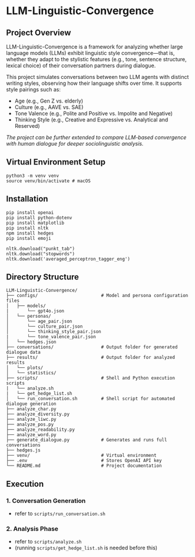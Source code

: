 # LLM-Linguistic-Convergence

## Project Overview
LLM-Linguistic-Convergence is a framework for analyzing whether large language models (LLMs) exhibit linguistic style convergence—that is, whether they adapt to the stylistic features (e.g., tone, sentence structure, lexical choice) of their conversation partners during dialogue.

This project simulates conversations between two LLM agents with distinct writing styles, observing how their language shifts over time. It supports style pairings such as:
- Age (e.g., Gen Z vs. elderly)
- Culture (e.g., AAVE vs. SAE)
- Tone Valence (e.g., Polite and Positive vs. Impolite and Negative)
- Thinking Style (e.g., Creative and Expressive vs. Analytical and Reserved)

*The project can be further extended to compare LLM-based convergence with human dialogue for deeper sociolinguistic analysis.*

## Virtual Environment Setup
```
python3 -m venv venv
source venv/bin/activate # macOS
```

## Installation
```
pip install openai
pip install python-dotenv
pip install matplotlib
pip install nltk
npm install hedges
pip install emoji
```

```
nltk.download("punkt_tab")
nltk.download("stopwords")
nltk.download('averaged_perceptron_tagger_eng')
```

## Directory Structure
```
LLM-Linguistic-Convergence/
├── configs/                        # Model and persona configuration files
│   ├── models/ 
|       └── gpt4o.json
│   └── personas/                   
│       └── age_pair.json
│       └── culture_pair.json
│       └── thinking_style_pair.json
|       └── tone_valence_pair.json
│   └── hedges.json
├── conversations/                  # Output folder for generated dialogue data
├── results/                        # Output folder for analyzed results
│   └── plots/
│   └── statistics/
├── scripts/                        # Shell and Python execution scripts
|   └── analyze.sh
|   └── get_hedge_list.sh
│   └── run_conversation.sh         # Shell script for automated dialogue generation
├── analyze_char.py      
├── analyze_diversity.py            
├── analyze_liwc.py            
├── analyze_pos.py      
├── analyze_readability.py
├── analyze_word.py                                    
├── generate_dialogue.py            # Generates and runs full conversations
├── hedges.js           
├── venv/                           # Virtual environment   
├── .env                            # Stores OpenAI API key
└── README.md                       # Project documentation
```

## Execution
### 1. Conversation Generation
- refer to `scripts/run_conversation.sh`
### 2. Analysis Phase
- refer to `scripts/analyze.sh`
- (running `scripts/get_hedge_list.sh` is needed before this)